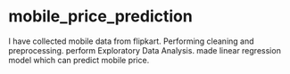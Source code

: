 # mobile_price_prediction
I have collected mobile data from flipkart. Performing cleaning and preprocessing. perform Exploratory Data Analysis. made linear regression model which can predict mobile price.

